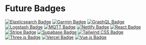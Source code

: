 # Future Badges

[![Elasticsearch Badge](https://img.shields.io/badge/Elasticsearch-005571?logo=elasticsearch&logoColor=fff&style=flat-square)](https://www.elastic.co/)
[![Garmin Badge](https://img.shields.io/badge/Garmin-000?logo=garmin&logoColor=fff&style=flat-square)](https://www.garmin.com/)
[![GraphQL Badge](https://img.shields.io/badge/GraphQL-E10098?logo=graphql&logoColor=fff&style=flat-square)](https://graphql.org/)
[![Logstash Badge](https://img.shields.io/badge/Logstash-005571?logo=logstash&logoColor=fff&style=flat-square)](https://www.elastic.co/logstash/)
[![MQTT Badge](https://img.shields.io/badge/MQTT-606?logo=mqtt&logoColor=fff&style=flat-square)](https://mqtt.org/)
[![Netlify Badge](https://img.shields.io/badge/Netlify-00C7B7?logo=netlify&logoColor=fff&style=flat-square)](https://www.netlify.com/)
[![React Badge](https://img.shields.io/badge/React-61DAFB?logo=react&logoColor=000&style=flat-square)](https://reactjs.org/)
[![Stripe Badge](https://img.shields.io/badge/Stripe-008CDD?logo=stripe&logoColor=fff&style=flat-square)](https://stripe.com/)
[![Supabase Badge](https://img.shields.io/badge/Supabase-3FCF8E?logo=supabase&logoColor=fff&style=flat-square)](https://supabase.com/)
[![Tailwind CSS Badge](https://img.shields.io/badge/Tailwind%20CSS-06B6D4?logo=tailwindcss&logoColor=fff&style=flat-square)](https://tailwindcss.com/)
[![Three.js Badge](https://img.shields.io/badge/Three.js-000?logo=three.js&logoColor=fff&style=flat-square)](https://threejs.org/)
[![Vercel Badge](https://img.shields.io/badge/Vercel-000?logo=vercel&logoColor=fff&style=flat-square)](https://vercel.com/)
[![Vue.js Badge](https://img.shields.io/badge/Vue.js-4FC08D?logo=vuedotjs&logoColor=fff&style=flat-square)](https://vuejs.org/)
